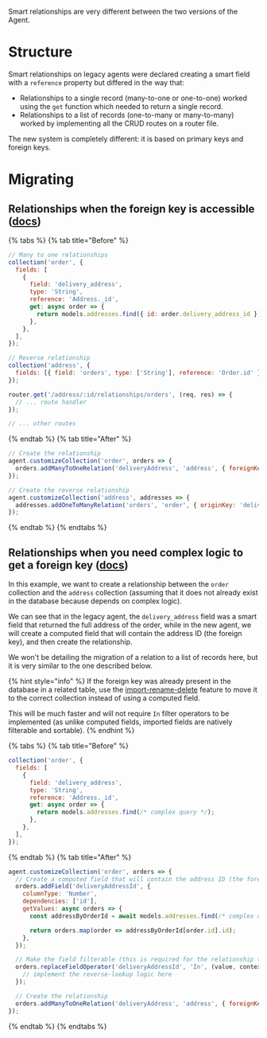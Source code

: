 Smart relationships are very different between the two versions of the Agent.

# Structure

Smart relationships on legacy agents were declared creating a smart field with a `reference` property but differed in the way that:

- Relationships to a single record (many-to-one or one-to-one) worked using the `get` function which needed to return a single record.
- Relationships to a list of records (one-to-many or many-to-many) worked by implementing all the CRUD routes on a router file.

The new system is completely different: it is based on primary keys and foreign keys.

# Migrating

## Relationships when the foreign key is accessible ([docs](../../../../agent-customization/relationships/single-record.md))

{% tabs %} {% tab title="Before" %}

```javascript
// Many to one relationships
collection('order', {
  fields: [
    {
      field: 'delivery_address',
      type: 'String',
      reference: 'Address._id',
      get: async order => {
        return models.addresses.find({ id: order.delivery_address_id });
      },
    },
  ],
});

// Reverse relationship
collection('address', {
  fields: [{ field: 'orders', type: ['String'], reference: 'Order.id' }],
});

router.get('/address/:id/relationships/orders', (req, res) => {
  // ... route handler
});

// ... other routes
```

{% endtab %} {% tab title="After" %}

```javascript
// Create the relationship
agent.customizeCollection('order', orders => {
  orders.addManyToOneRelation('deliveryAddress', 'address', { foreignKey: 'deliveryAddressId' });
});

// Create the reverse relationship
agent.customizeCollection('address', addresses => {
  addresses.addOneToManyRelation('orders', 'order', { originKey: 'deliveryAddressId' });
});
```

{% endtab %} {% endtabs %}

## Relationships when you need complex logic to get a foreign key ([docs](../../../../agent-customization/relationships/computed-fks.md))

In this example, we want to create a relationship between the `order` collection and the `address` collection
(assuming that it does not already exist in the database because depends on complex logic).

We can see that in the legacy agent, the `delivery_address` field was a smart field that returned the full address of the order, while in the new agent, we will create a computed field that will contain the address ID (the foreign key), and then create the relationship.

We won't be detailing the migration of a relation to a list of records here, but it is very similar to the one described below.

{% hint style="info" %}
If the foreign key was already present in the database in a related table, use the [import-rename-delete](../../../../agent-customization/fields/import-rename-delete.md) feature to move it to the correct collection instead of using a computed field.

This will be much faster and will not require `In` filter operators to be implemented (as unlike computed fields, imported fields are natively filterable and sortable).
{% endhint %}

{% tabs %} {% tab title="Before" %}

```javascript
collection('order', {
  fields: [
    {
      field: 'delivery_address',
      type: 'String',
      reference: 'Address._id',
      get: async order => {
        return models.addresses.find(/* complex query */);
      },
    },
  ],
});
```

{% endtab %} {% tab title="After" %}

```javascript
agent.customizeCollection('order', orders => {
  // Create a computed field that will contain the address ID (the foreign key)
  orders.addField('deliveryAddressId', {
    columnType: 'Number',
    dependencies: ['id'],
    getValues: async orders => {
      const addressByOrderId = await models.addresses.find(/* complex query */);

      return orders.map(order => addressByOrderId[order.id].id);
    },
  });

  // Make the field filterable (this is required for the relationship to work, see documentation)
  orders.replaceFieldOperator('deliveryAddressId', 'In', (value, context) => {
    // implement the reverse-lookup logic here
  });

  // Create the relationship
  orders.addManyToOneRelation('deliveryAddress', 'address', { foreignKey: 'deliveryAddressId' });
});
```

{% endtab %} {% endtabs %}
